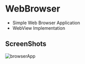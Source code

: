 # WebBrowser
- Simple Web Browser Application
- WebView Implementation

## ScreenShots
![browserApp](https://user-images.githubusercontent.com/43600925/122643944-71212900-d0c7-11eb-836b-13e0637cddfd.gif)






